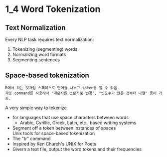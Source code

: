 # 1_4 Word Tokenization
## Text Normalization
Every NLP task requires text normalization:
  1. Tokenizing (segmenting) words
  2. Normalizing word formats
  3. Segmenting sentences
  
## Space-based tokenization
```
R에서 하는 것처럼 스페이스로 단어들 나누고 token을 알 수 있음.
각종 command를 사용해서 "대문자를 소문자로 변경", "빈도수가 많은 것부터 나열" 등이 가능.
```

A very simple way to tokenize
  + for languages that use space characters between words
    - Arabic, Cyrillic, Greek, Latin, etc., based writing systems
  + Segment off a token between instances of spaces <br>
Unix tools for space-based tokenization
  + The "tr" command
  + Inspired by Ken Church's UNIX for Poets
  + Givern a text file, output the word tokens and their frequencies
